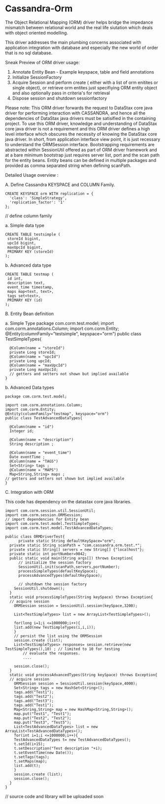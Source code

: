Cassandra-Orm
=============

The Object Relational Mapping (ORM) driver helps bridge the impedance mismatch between relational world and the real life siutation which deals with object oriented modelling.

This driver addresses the main plumbing concerns associated with application integration with database and especially the new world of order that is no sql database.

Sneak Preview of ORM driver usage:

  1. Annotate Entity Bean - Example keyspace, table and field annotations
  2. Initialize SessionFactory
  3. Acquire Session and perform create ( either with a list of orm enitites or single object), or retrieve orm entites just   specifiying ORM entity object and also optionally pass in criteria's for retrieval
  4. Dispose session and shutdown sessionfactory

Please note: This ORM driver forwards the request to DataStax core java driver for performing interaction with CASSANDRA, and hence all the dependencies of DataStax java drivers must be satisified in the containing project. To use this ORM driver, knowledge and understanding of DataStax core java driver is not a requirement and this ORM driver defines a high level interface which obscures the necessity of knowing the DataStax core java driver. In short, from application interface view point, it is just recessary to understand the ORMSession interface. Bootstrapping requirements are abstracted within SessionUtil offered as part of ORM driver framework and at a bare minimum bootstrap just requires server list, port and the scan path for the entity beans. Entity beans can be defined in multiple packages and provided as comma separated string when defining scanPath.

Detailed Usage overview : 

A. Define Cassandra KEYSPACE and COLUMN Family.

    CREATE KEYSPACE orm WITH replication = {
      'class': 'SimpleStrategy',
      'replication_factor': '1'
    };

// define column family

  a. Simple data type

    CREATE TABLE testsimple (
     storeId bigint,
     upcId bigint,
     maxUpcId bigint,
     PRIMARY KEY (storeId)
    );

  b. Advanced data type

    CREATE TABLE testmap (
     id int,
     description text,
     event_time timestamp,
     maps map<text, text>,
     tags set<text>,
     PRIMARY KEY (id)
    );

B. Entity Bean definition

  a. Simple Type 
    package com.corm.test.model;
    import com.corm.annotations.Column;
    import com.corm.Entity;
    @Entity(columnFamily="testsimple", keyspace="orm")
    public class TestSimpleTypes{
    
      @Column(name = "storeId")
      private Long storeId;
      @Column(name = "upcId")
      private Long upcId;
      @Column(name = "maxUpcId")
      private Long maxUpcId;
      // getters and setters not shown but implied available
    }

  b. Advanced Data types

    package com.corm.test.model;
    
    import com.corm.annotations.Column;
    import com.corm.Entity;
    @Entity(columnFamily="testmap", keyspace="orm")
    public class TestAdvancedDataTypes{
    
      @Column(name = "id")
      Integer id;
      
      @Column(name = "description")
      String description ;
      
      @Column(name = "event_time")
      Date eventTime ;
      @Column(name = "TAGS")
      Set<String> tags ;
      @Column(name = "MAPS")
      Map<String,String> maps ;
    // getters and setters not shown but implied available
    }


C. Integration with ORM

 This code has dependency on the datastax core java libraries.

    import com.corm.session.util.SessionUtil;
    import com.corm.session.ORMSession;
    // import dependencies for Entity bean 
    import com.corm.test.model.TestSimpleTypes;
    import com.corm.test.model.TestAdvancedDataTypes;
    
    public class ORMDriverTest{
          private static String defaultKeySpace="orm";
      private static String scanPath = "com.cassandra.orm.test.*";
      private static String[] servers = new String[] {"localhost"};
      private static int portNumber=9042;
      public static void main(String args[]) throws Exception{
          // initialize the session factory
          SessionUtil.init(scanPath,servers,portNumber);
          processSimpleTypes(defaultKeySpace);
          processAdvancedTypes(defaultKeySpace);
         
          // shutdown the session factory
        SessionUtil.shutdown();
      }
      static void processSimpleTypes(String keySpace) throws Exception{
      // acquire session
        ORMSession session = SessionUtil.session(keySpace,3200);
        
        List<TestSimpleTypes> list = new ArrayList<TestSimpleTypes>();
        
        for(long i=1;i <=1000000;i++){
        list.add(new TestSimpleTypes(i,i,i));
        }
        // persist the list using the ORMSession
        session.create (list);
        List<TestSimpleTypes> responses= session.retrieve(new TestSimpleTypes(),10) ; // limited to 10 for testing
            // evaluate the responses.
            ....
            
        session.close();
      }
      static void processAdvancedTypes(String keySpace) throws Exception{
      // acquire session
        ORMSession session = SessionUtil.session(keySpace,4000);
        Set<String> tags = new HashSet<String>();
        tags.add("Test1");
        tags.add("Test2");
        tags.add("Test3");
        tags.add("Test1");
        Map<String,String> map = new HashMap<String,String>();
        map.put("Test1", "Test1");
        map.put("Test2", "Test2");
        map.put("Test3", "Test5");
        List<TestAdvancedDataTypes> list = new ArrayList<TestAdvancedDataTypes>();
        for(int i=1;i <=1000000;i++){
        TestAdvancedDataTypes t= new TestAdvancedDataTypes();
        t.setId(i+15);
        t.setDescription("Test description "+i);
        t.setEventTime(new Date());
        t.setTags(tags);
        t.setMaps(map);
        list.add(t);
        }
        session.create (list);
        session.close();
      }
    }

// source code and library will be uploaded soon
